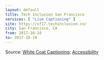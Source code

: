 ```yaml
---
layout: default
title: Tech Inclusion San Francisco
services: [ "Live Captioning" ]
site: https://sf17.techinclusion.co/
city: San Francisco, CA
from: 2017-10-18
to: 2017-10-19
---
```


Source: [White Coat Captioning](http://www.whitecoatcaptioning.com/); [Accessibility](https://sf17.techinclusion.co/)
